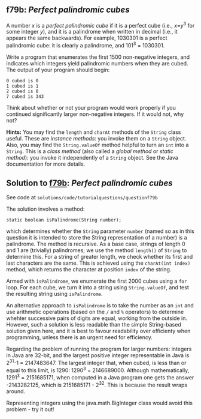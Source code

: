 ## f79b: *Perfect palindromic cubes*

A number *x* is a *perfect palindromic cube* if it is a perfect cube (i.e., *x*=*y*<sup>3</sup> for some integer *y*), and it is a palindrome when
written in decimal (i.e., it appears the same backwards).  For example, 1030301 is a perfect palindromic cube: it is clearly a palindrome, and 101<sup>3</sup> = 1030301.

Write a program that enumerates the first 1500 non-negative integers, and indicates which integers yield palindromic numbers when they are cubed.  The output of your program should begin:

```
0 cubed is 0
1 cubed is 1
2 cubed is 8
7 cubed is 343
```

Think about whether or not your program would work properly if you continued significantly larger non-negative integers.  If it would not, why not?

**Hints:**  You may find the `length` and `charAt` methods of the `String` class useful.
These are *instance methods*: you invoke them on a `String` object.  Also,
you may find the `String.valueOf` method helpful to turn an `int` into a `String`.  This is
a *class method* (also called a *global method* or *static method*): you invoke it independently of a `String`
object.  See the Java documentation for more details.


## Solution to [f79b](../questions/f79b): *Perfect palindromic cubes*

See code at `solutions/code/tutorialquestions/questionf79b`

The solution involves a method:

```
static boolean isPalindrome(String number);
```

which determines whether the `String` parameter `number` (named so as in this question it is intended to store the String representation of a number) is a palindrome.  The method is recursive.  As a base case, strings of length 0 and 1 are (trivially) palindromes; we use the method `length()` of `String` to determine this.
For a string of greater length, we check whether its first and last characters are the same.  This is achieved using the `charAt(int index)` method,
which returns the character at position `index` of the string.

Armed with `isPalindrome`, we enumerate the first 2000 cubes using a `for` loop.  For each cube, we turn it into a string using
`String.valueOf`, and test the resulting string using `isPalindrome`.

An alternative approach to `isPalindrome` is to take the number as an `int` and use arithmetic operations (based on the `/` and `%` operators) to determine whehter successive pairs of digits are equal, working from the outside in.  However, such a solution is less readable than the simple String-based solution given here, and it is best to favour readability over efficienty when programming, unless there is an urgent need for efficiency.

Regarding the problem of running the program for larger numbers: integers in Java are 32-bit, and the largest positive integer representable in Java is 2<sup>31</sup>-1 = 2147483647.  The largest integer that, when cubed, is less than or equal to this limit, is 1290: 1290<sup>3</sup> = 2146689000.  Although mathematically, 1291<sup>3</sup> = 2151685171, when computed in a Java program one gets the answer -2143282125, which is 2151685171 - 2<sup>32</sup>.  This is because the result wraps around.

Representing integers using the java.math.BigInteger class would avoid this problem - try it out!